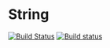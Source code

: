# String

[![Build Status](https://travis-ci.org/Mephisto94/laba2.svg?branch=master)](https://travis-ci.org/Mephisto94/laba2)
[![Build status](https://ci.appveyor.com/api/projects/status/dxy5x72ebtogdio0?svg=true)](https://ci.appveyor.com/project/Mephisto94/laba2)


